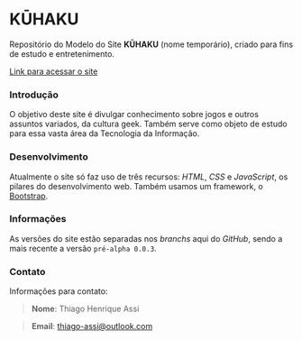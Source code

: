 # KŪHAKU

Repositório do Modelo do Site **KŪHAKU** (nome temporário), criado para fins de estudo e entretenimento.

[Link para acessar o site](https://thiago-assi.000webhostapp.com/)

### Introdução
O objetivo deste site é divulgar conhecimento sobre jogos e outros assuntos variados, da cultura geek. Também serve como objeto de estudo para essa vasta área da Tecnologia da Informação.

### Desenvolvimento
Atualmente o site só faz uso de três recursos: *HTML*, *CSS* e *JavaScript*, os pilares do desenvolvimento web. Também usamos um framework, o [Bootstrap](https://getbootstrap.com/).

### Informações
As versões do site estão separadas nos *branchs* aqui do *GitHub*, sendo a mais recente a versão `pré-alpha 0.0.3`.

### Contato
Informações para contato:
> **Nome**: Thiago Henrique Assi

> **Email**: thiago-assi@outlook.com
